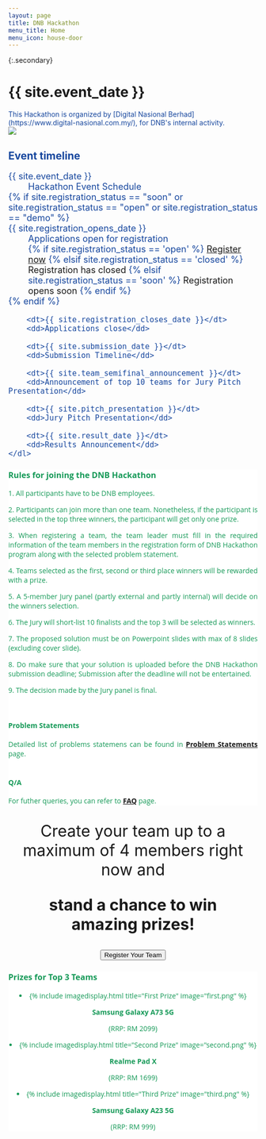 ```yaml
---
layout: page
title: DNB Hackathon
menu_title: Home
menu_icon: house-door
---
```


{:.secondary}
# {{ site.event_date }}
<!-- REMOVE THIS SECTION when you use this template -->
<div class="lead" markdown="1" style="color: #17479E;">
This Hackathon is organized by [Digital Nasional Berhad](https://www.digital-nasional.com.my/),
for DNB's internal activity.

</div>
<!-- END of section to remove -->
<img src="{{ site.baseurl }}/images/leadingimages.jpg">

<div class="aside" style="color: #17479E">
    <h2><i class="bi bi-calendar3"></i> Event timeline</h2>
    <dl style="font-size: 18px;">
        <dt>{{ site.event_date }}</dt>
        <dd>Hackathon Event Schedule</dd>
        {% if site.registration_status == "soon" or site.registration_status == "open" or site.registration_status == "demo" %}
            <dt>{{ site.registration_opens_date }}</dt>
            <dd>
                Applications open for registration<br>
                {% if site.registration_status == 'open' %}
                    <a href="{{ site.baseurl }}{% link registration.md %}" class="btn">Register now</a>
                {% elsif site.registration_status == 'closed' %}
                    <a class="btn disabled">Registration has closed</a>
                {% elsif site.registration_status == 'soon' %}
                    <a class="btn disabled">Registration opens soon</a>
                {% endif %}
            </dd>
        {% endif %}

        <dt>{{ site.registration_closes_date }}</dt>
        <dd>Applications close</dd>

        <dt>{{ site.submission_date }}</dt>
        <dd>Submission Timeline</dd>

        <dt>{{ site.team_semifinal_announcement }}</dt>
        <dd>Announcement of top 10 teams for Jury Pitch Presentation</dd>

        <dt>{{ site.pitch_presentation }}</dt>
        <dd>Jury Pitch Presentation</dd>

        <dt>{{ site.result_date }}</dt>
        <dd>Results Announcement</dd>
    </dl>
</div>


<div class="page-content" aria-label="Content" style="background: white; font-family: 'Open Sans', 'Helvetica Neue', Helvetica, Arial, sans-serif; text-align: justify; text-justify: inter-word; color: #159957;">
<section>
<div class="wrapper">
<div>
<h3><b>Rules for joining the DNB Hackathon</b></h3>
<p>1. All participants have to be DNB employees.</p>
<p>2. Participants can join more than one team. Nonetheless, if the participant is selected in the top three winners, the participant will get only one prize.</p>
<p>3. When registering a team, the team leader must fill in the required information of the team members in the registration form of DNB Hackathon program along with the selected problem statement.</p>
<p>4. Teams selected as the first, second or third place winners will be rewarded with a prize.</p>
<p>5. A 5-member Jury panel (partly external and partly internal) will decide on the winners selection.</p>
<p>6. The Jury will short-list 10 finalists and the top 3 will be selected as winners.</p> 
<p>7. The proposed solution must be on Powerpoint slides with max of 8 slides (excluding cover slide).</p>
<p>8. Do make sure that your solution is uploaded before the DNB Hackathon submission deadline; Submission after the deadline will not be entertained.</p>
<p>9. The decision made by the Jury panel is final.</p>

</div>
<br>
<div>
<h4><b>Problem Statements</b></h4>
Detailed list of problems statemens can be found in <a href="{{ site.baseurl }}{% link projects.md %}"><b>Problem Statements</b></a> page.
</div>
<div>
<br>
<h4><b>Q/A</b></h4>
For futher queries, you can refer to <a href="{{ site.baseurl }}{% link faq.md %}"><b>FAQ</b></a> page.
</div>
</div>
</section>
</div>

  

<p></p>
<p></p>
<div style="font-size: 32px; text-align: center; margin: 20px">
<p>Create your team up to a maximum of 4 members right now and</p>
<p><b>stand a chance to win amazing prizes!</b></p>


<a href="https://forms.office.com/Pages/ResponsePage.aspx?id=VUIF41YjAU2H6BEeteoS4LGYf9e_wDFGo65PpU1kp0pUMFJHMVROTlZWQ1IwMVlNWTlJWUhaRE83Ty4u" target="_blank">
<button class="favorite styled" type="button">
    Register Your Team
</button>
</a>
</div>

<!--[Submit your Work Here](https://digitalnasionalberhad-my.sharepoint.com/:f:/g/personal/mani_kagita_digital-nasional_com_my/ElranH5gA49Fk5Nll3-EL-cB9lGyHqo-Ln38v08fA2xwOg){:.btn target="_blank"}
-->
 


  
<div class="page-content" aria-label="Content" style="background: white; font-family: 'Open Sans', 'Helvetica Neue', Helvetica, Arial, sans-serif; color: #159957;">
<section>
<div class="wrapper">
<h3><b>Prizes for Top 3 Teams</b></h3>
<u2 class="grid">

<li class="imag" markdown="1" style="text-align: center">
{% include imagedisplay.html title="First Prize" image="first.png" %}

<p><b>Samsung Galaxy A73 5G</b></p>
<p>(RRP: RM 2099)</p>
</li>

<li class="imag" markdown="1" style="text-align: center">
{% include imagedisplay.html title="Second Prize" image="second.png" %}

<p><b>Realme Pad X</b></p>
<p>(RRP: RM 1699)</p>
</li>

<li class="imag" markdown="1" style="text-align: center">
{% include imagedisplay.html title="Third Prize" image="third.png" %}

<p><b>Samsung Galaxy A23 5G</b></p>
<p>(RRP: RM 999)</p>
</li>

</u2>

</div>
</section>
</div>

